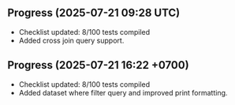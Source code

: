 ## Progress (2025-07-21 09:28 UTC)
- Checklist updated: 8/100 tests compiled
- Added cross join query support.

## Progress (2025-07-21 16:22 +0700)
- Checklist updated: 8/100 tests compiled
- Added dataset where filter query and improved print formatting.
